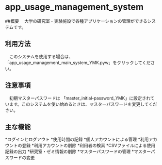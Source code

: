 # app_usage_management_system

##概要
　大学の研究室・実験施設で各種アプリケーションの管理ができるシステムです。

## 利用方法
　このシステムを使用する場合は、「app_usage_management_main_system_YMK.pyw」をクリックしてください。

## 注意事項
　初期マスターパスワードは 「master_initial-password_YMK」に設定されています。このシステムを使い始めるときは、マスターパスワードを変更してください。
 
## 主な機能

*ログインとログアウト
*使用時間の記録
*個人アカウントによる管理
*利用アカウントの登録
*利用アカウントの削除
*利用者の検索
*CSVファイルによる使用記録の出力
*研究室・ゼミ情報の削除
*マスターパスワードの管理
*マスターパスワードの変更
